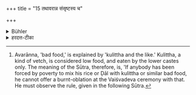 +++
title = "15 तथावरान्न संसृष्टस्य च"

+++

<details><summary>Bühler</summary>

15. Nor (can food) mixed with bad food (be used for a burnt-oblation). [^9] 


[^9]:  Avarānna, 'bad food,' is explained by 'kulittha and the like.' Kulittha, a kind of vetch, is considered low food, and eaten by the lower castes only. The meaning of the Sūtra, therefore, is, 'If anybody has been forced by poverty to mix his rice or Ḍāl with kulittha or similar bad food, he cannot offer a burnt-oblation at the Vaiśvadeva ceremony with that. He must observe the rule, given in the following Sūtra.
</details>

<details><summary>हरदत्त-टीका</summary>

## सूत्रम्
तथाऽवरान्नसंसृष्टस्य च ॥ १८ ॥  
## टिप्पनी
अवरान्नं कुलुत्थादि । तत्संसृष्टस्याप्यन्नस्य होमो न विद्यते ॥ १५ ॥
</details>
